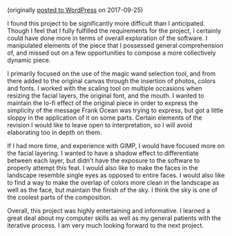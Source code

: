 (originally [posted to WordPress](https://cdm2017.majoringinmeta.net/project-one-reflection/) on 2017-09-25)

I found this project to be significantly more difficult than I anticipated. Though I feel that I fully fulfilled the requirements for the project, I certainly could have done more in terms of overall exploration of the software. I manipulated elements of the piece that I possessed general comprehension of, and missed out on a few opportunities to compose a more collectively dynamic piece.

I primarily focused on the use of the magic wand selection tool, and from there added to the original canvas through the insertion of photos, colors and fonts. I worked with the scaling tool on multiple occasions when resizing the facial layers, the original font, and the mouth. I wanted to maintain the lo-fi effect of the original piece in order to express the simplicity of the message Frank Ocean was trying to express, but got a little sloppy in the application of it on some parts. Certain elements of the revision I would like to leave open to interpretation, so I will avoid elaborating too in depth on them.

If I had more time, and experience with GIMP, I would have focused more on the facial layering. I wanted to have a shadow effect to differentiate between each layer, but didn't have the exposure to the software to properly attempt this feat. I would also like to make the faces in the landscape resemble single eyes as opposed to entire faces. I would also like to find a way to make the overlap of colors more clean in the landscape as well as the face, but maintain the finish of the sky. I think the sky is one of the coolest parts of the composition.

Overall, this project was highly entertaining and informative. I learned a great deal about my computer skills as well as my general patients with the iterative process. I am very much looking forward to the next project.
